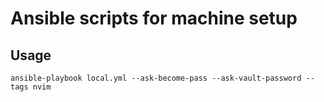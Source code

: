 # Ansible scripts for machine setup

## Usage
`ansible-playbook local.yml --ask-become-pass --ask-vault-password --tags nvim`
